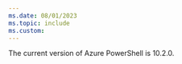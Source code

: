 ```yaml
---
ms.date: 08/01/2023
ms.topic: include
ms.custom:
---
```


The current version of Azure PowerShell is 10.2.0.

